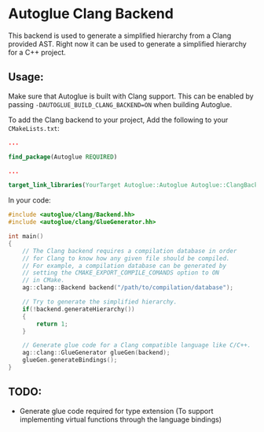 # Autoglue Clang Backend

This backend is used to generate a simplified hierarchy from a Clang provided AST.
Right now it can be used to generate a simplified hierarchy for a C++ project.

## Usage:

Make sure that Autoglue is built with Clang support. This can be enabled by passing `-DAUTOGLUE_BUILD_CLANG_BACKEND=ON` when building Autoglue.

To add the Clang backend to your project, Add the following to your `CMakeLists.txt`:
```cmake
...

find_package(Autoglue REQUIRED)

...

target_link_libraries(YourTarget Autoglue::Autoglue Autoglue::ClangBackend)
```

In your code:
```cpp
#include <autoglue/clang/Backend.hh>
#include <autoglue/clang/GlueGenerator.hh>

int main()
{
    // The Clang backend requires a compilation database in order
    // for Clang to know how any given file should be compiled.
    // For example, a compilation database can be generated by
    // setting the CMAKE_EXPORT_COMPILE_COMANDS option to ON
    // in CMake.
    ag::clang::Backend backend("/path/to/compilation/database");

    // Try to generate the simplified hierarchy.
    if(!backend.generateHierarchy())
    {
        return 1;
    }

    // Generate glue code for a Clang compatible language like C/C++.
    ag::clang::GlueGenerator glueGen(backend);
    glueGen.generateBindings();
}
```

## TODO:

- Generate glue code required for type extension (To support implementing virtual functions through the language bindings)